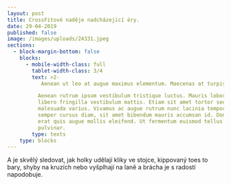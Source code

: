```yaml
---
layout: post
title: CrossFitové naděje nadcházející éry.
date: 29-04-2019
published: false
image: /images/uploads/24331.jpeg
sections:
  - block-margin-bottom: false
    blocks:
      - mobile-width-class: full
        tablet-width-class: 3/4
        text: >2-
           Aenean ut leo at augue maximus elementum. Maecenas at turpis accumsan, vulputate nisl at, maximus dolor. Curabitur mollis rhoncus aliquet. Sed arcu lorem, interdum accumsan posuere ac, gravida eu quam. Curabitur dictum quam erat, in venenatis libero facilisis in. Nulla pharetra dolor at ante facilisis, vitae tempus sapien finibus. Pellentesque malesuada porta hendrerit. Phasellus sagittis, urna et vehicula tempus, odio ipsum elementum risus, sed mattis urna augue egestas risus. Fusce tincidunt rutrum justo, vitae mollis mauris accumsan rhoncus. Suspendisse sodales quam velit, vitae consectetur nunc posuere at. Nunc scelerisque pellentesque urna, in tristique dolor.

          Aenean rutrum ipsum vestibulum tristique luctus. Mauris lobortis
          libero fringilla vestibulum mattis. Etiam sit amet tortor sed sapien
          malesuada varius. Vivamus ac augue rutrum nunc lacinia tempor. Etiam
          semper cursus diam, sit amet bibendum mauris accumsan id. Donec et
          erat quis augue mollis eleifend. Ut fermentum euismod tellus porta
          pulvinar.
        type: texts
    type: blocks
---
```

A je skvělý sledovat, jak holky udělají kliky ve stojce, kippovaný toes to bary, shyby na kruzích nebo vyšplhají na laně a brácha je s radostí napodobuje.
